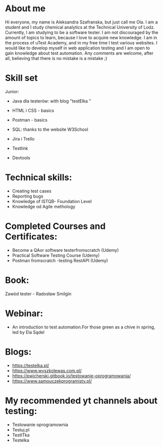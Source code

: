 # About me
Hi everyone, my name is Aleksandra Szafranska, but just call me Ola. I am a student and I study chemical
analytics at the Technical University of Lodz. Currently, I am studying to be a software tester. I am not discouraged by the amount of topics to learn, because I love to acquire new knowledge. I am in the process of uTest Academy, and in my free time I test various websites. I would like to develop myself in web application testing and I am open to gain knowledge about test automation. Any comments are welcome, after all, believing that there is no mistake is a mistake ;)

# Skill set
Junior:
- Java dla testerów: with blog "testElka "
- HTML i CSS - basics

- Postman - basics
- SQL: thanks to the website W3School 
- Jira i Trello
- Testlink
- Devtools

# Technical skills:
- Creating test cases
- Reporting bugs
- Knowledge of ISTQB- Foundation Level
- Knowledge od Agile methology

# Completed Courses and Certificates:
- Become a QAor software testerfromscratch (Udemy)
- Practical Software Testing Course (Udemy)
- Postman fromscratch -testing RestAPI (Udemy)

# Book:
Zawód tester - Radosław Smilgin

# Webinar:
- An introduction to test automation.For those green as a chive in spring, led by Ela Sądel

# Blogs: 
-  https://testelka.pl/
-  https://www.wyszkolewas.com.pl/
-  https://pwicherski.gitbook.io/testowanie-oprogramowania/
-  https://www.samouczekprogramisty.pl/

# My recommended yt channels about testing: 
- Testowanie oprogramownia 
- Testuj.pl
- TestITka 
- Testelka
